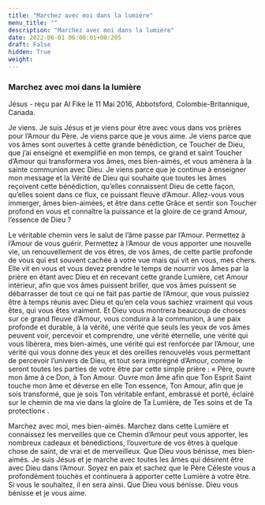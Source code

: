 ```yaml
---
title: "Marchez avec moi dans la lumière"
menu_title: ""
description: "Marchez avec moi dans la lumière"
date: 2022-06-01 06:00:01+00:205
draft: False
hidden: True
weight:
---
```

### Marchez avec moi dans la lumière

Jésus - reçu par Al Fike le 11 Mai 2016, Abbotsford, Colombie-Britannique, Canada.

Je viens. Je suis Jésus et je viens pour être avec vous dans vos prières pour l’Amour du Père. Je viens parce que je vous aime. Je viens parce que vos âmes sont ouvertes à cette grande bénédiction, ce Toucher de Dieu, que j’ai enseigné et exemplifié en mon temps, ce grand et saint Toucher d’Amour qui transformera vos âmes, mes bien-aimés, et vous amènera à la sainte communion avec Dieu. Je viens parce que je continue à enseigner mon message et la Vérité de Dieu qui souhaite que toutes les âmes reçoivent cette bénédiction, qu’elles connaissent Dieu de cette façon, qu’elles soient dans ce flux, ce puissant fleuve d’Amour. Allez-vous vous immerger, âmes bien-aimées, et être dans cette Grâce et sentir son Toucher profond en vous et connaître la puissance et la gloire de ce grand Amour, l’essence de Dieu ?

Le véritable chemin vers le salut de l’âme passe par l’Amour. Permettez à l’Amour de vous guérir. Permettez à l’Amour de vous apporter une nouvelle vie, un renouvellement de vos êtres, de vos âmes, de cette partie profonde de vous qui est souvent cachée à votre vue mais qui vit en vous, mes chers. Elle vit en vous et vous devez prendre le temps de nourrir vos âmes par la prière en étant avec Dieu et en recevant cette grande Lumière, cet Amour intérieur, afin que vos âmes puissent briller, que vos âmes puissent se débarrasser de tout ce qui ne fait pas partie de l’Amour, que vous puissiez être à temps réunis avec Dieu et qu’en cela vous sachiez vraiment qui vous êtes, qui vous êtes vraiment. Et Dieu vous montrera beaucoup de choses sur ce grand fleuve d’Amour, vous conduira à la communion, à une paix profonde et durable, à la vérité, une vérité que seuls les yeux de vos âmes peuvent voir, percevoir et comprendre, une vérité éternelle, une vérité qui vous libérera, mes bien-aimés, une vérité qui est renforcée par l’Amour, une vérité qui vous donne des yeux et des oreilles renouvelés vous permettant de percevoir l’univers de Dieu, et tout sera imprégné d’Amour, comme le seront toutes les parties de votre être par cette simple prière : « Père, ouvre mon âme à ce Don, à Ton Amour. Ouvre mon âme afin que Ton Esprit Saint touche mon âme et déverse en elle Ton essence, Ton Amour, afin que je sois transformé, que je sois Ton véritable enfant, embrassé et porté, éclairé sur le chemin de ma vie dans la gloire de Ta Lumière, de Tes soins et de Ta protection« .

Marchez avec moi, mes bien-aimés. Marchez dans cette Lumière et connaissez les merveilles que ce Chemin d’Amour peut vous apporter, les nombreux cadeaux et bénédictions, l’ouverture de vos êtres à quelque chose de saint, de vrai et de merveilleux. Que Dieu vous bénisse, mes bien-aimés. Je suis Jésus et je marche avec toutes les âmes qui désirent être avec Dieu dans l’Amour. Soyez en paix et sachez que le Père Céleste vous a profondément touchés et continuera à apporter cette Lumière à votre être. Si vous le souhaitez, il en sera ainsi. Que Dieu vous bénisse. Dieu vous bénisse et je vous aime.
